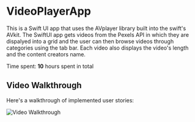 # VideoPlayerApp

This is a Swift UI app that uses the AVplayer library built into the swift's AVkit. The SwiftUI app gets videos from the Pexels API in which they are dispalyed into a grid and the user can then browse videos through categories using the tab bar. Each video also displays the video's length and the content creators name. 

Time spent: **10** hours spent in total

## Video Walkthrough

Here's a walkthrough of implemented user stories:

<img src = 'http://g.recordit.co/DZr6lNToLM.gif' title='Video Walkthrough' width='' alt='Video Walkthrough' />
